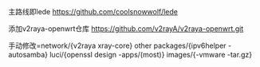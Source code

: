 主路线即lede https://github.com/coolsnowwolf/lede

添加v2raya-openwrt仓库 https://github.com/v2rayA/v2raya-openwrt.git

手动修改=network/{v2raya xray-core} other packages/{ipv6helper -autosamba} luci/{openssl design -apps/(most)} images/{-vmware -tar.gz}
